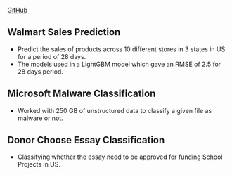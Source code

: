 [GitHub](https://github.com/arun-kumar-c-s)

## Walmart Sales Prediction
- Predict the sales of products across 10 different stores in 3 states in US for a period of 28 days.
- The models used in a LightGBM model which gave an RMSE of 2.5 for 28 days period.


## Microsoft Malware Classification
- Worked with 250 GB of unstructured data to classify a given file as malware or not.


## Donor Choose Essay Classification
- Classifying whether the essay need to be approved for funding School Projects in US.
